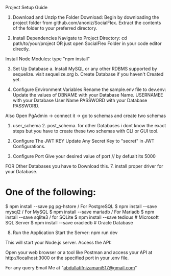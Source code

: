 Project Setup Guide
1. Download and Unzip the Folder
Download:
Begin by downloading the project folder from github.com/anoniz/SocialFlex.
Extract the contents of the folder to your preferred directory.

2. Install Dependencies
Navigate to Project Directory:
cd path/to/your/project OR just open SocialFlex Folder in your code editor directly.

Install Node Modules:
type "npm install"


3. Set Up Database
a. Install MySQL or any other RDBMS supported by sequelize. visit sequelize.org
b. Create Database if you haven't Created yet.


4. Configure Environment Variables
Rename the sample.env file to dev.env:
Update the values of DBNAME with your Database Name.
USERNAMEE with your Database User Name 
PASSWORD with your Database PASSWORD.

Also Open PgAdmin -> connect it -> go to schemas and create two schemas
1. user_schema 2. post_schema.
for other Databases i dont know the exact steps but you have to create
these two schemas with CLI or GUI tool.

5. Configure The JWT KEY 
Update Any Secret Key to "secret" in JWT Configurations.

6. Configure Port 
Give your desired value of port // by defualt its 5000

FOR Other Databases you have to Download this.
7. install proper driver for your Database.
# One of the following:
$ npm install --save pg pg-hstore / For PostgreSQL
$ npm install --save mysql2 / For MySQL
$ npm install --save mariadb / For Mariadb 
$ npm install --save sqlite3 / for SQLite 
$ npm install --save tedious # Microsoft SQL Server
$ npm install --save oracledb # Oracle Database

8. Run the Application
Start the Server:
npm run dev 

This will start your Node.js server.
Access the API:

Open your web browser or a tool like Postman
and access your API at http://localhost:3000 or the specified port in your .env file.

For any query Email Me at "abdullatifnizamani517@gmail.com"
